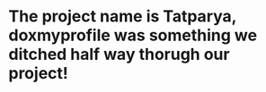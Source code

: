 # The project name is Tatparya, doxmyprofile was something we ditched half way thorugh our project! 
